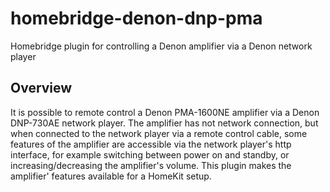 # homebridge-denon-dnp-pma
Homebridge plugin for controlling a Denon amplifier via a Denon network player
## Overview
It is possible to remote control a Denon PMA-1600NE amplifier via a Denon DNP-730AE network player.
The amplifier has not network connection, but when connected to the network player via a remote control
cable, some features of the amplifier are accessible via the network player's http interface, for example
switching between power on and standby, or increasing/decreasing the amplifier's volume.
This plugin makes the amplifier' features available for a HomeKit setup.
